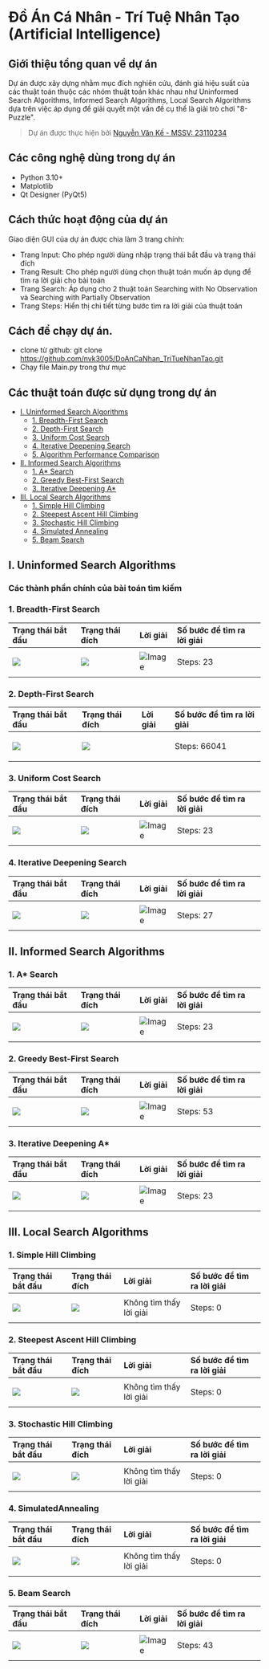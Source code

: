 # Đồ Án Cá Nhân - Trí Tuệ Nhân Tạo (Artificial Intelligence)

## Giới thiệu tổng quan về dự án
Dự án được xây dựng nhằm mục đích nghiên cứu, đánh giá hiệu suất của các thuật toán thuộc các nhóm thuật toán khác nhau như Uninformed Search Algorithms, Informed Search Algorithms, Local Search Algorithms
dựa trên việc áp dụng để giải quyết một vấn đề cụ thể là giải trò chơi "8-Puzzle".
> Dự án được thực hiện bởi [Nguyễn Văn Kế - MSSV: 23110234](https://github.com/nvk3005)

## Các công nghệ dùng trong dự án
- Python 3.10+
- Matplotlib
- Qt Designer (PyQt5)

## Cách thức hoạt động của dự án
Giao diện GUI của dự án được chia làm 3 trang chính:
- Trang Input: Cho phép người dùng nhập trạng thái bắt đầu và trạng thái đích
- Trang Result: Cho phép người dùng chọn thuật toán muốn áp dụng để tìm ra lời giải cho bài toán
- Trang Search: Áp dụng cho 2 thuật toán Searching with No Observation và Searching with Partially Observation
- Trang Steps: Hiển thị chi tiết từng bước tìm ra lời giải của thuật toán

## Cách để chạy dự án.
- clone từ github: git clone https://github.com/nvk3005/DoAnCaNhan_TriTueNhanTao.git
- Chạy file Main.py trong thư mục
## Các thuật toán được sử dụng trong dự án

- [I. Uninformed Search Algorithms](#i-uninformed-search-algorithms)
  - [1. Breadth-First Search](#1-breadth-first-search)
  - [2. Depth-First Search](#2-depth-first-search)
  - [3. Uniform Cost Search](#3-uniform-cost-search)
  - [4. Iterative Deepening Search](#4-iterative-deepening-search)
  - [5. Algorithm Performance Comparison](#5-algorithm-performance-comparison)
- [II. Informed Search Algorithms](#ii-informed-search-algorithms)
  - [1. A* Search](#1-a-search)
  - [2. Greedy Best-First Search](#2-greedy-best-first-search)
  - [3. Iterative Deepening A*](#3-iterative-deepening-a)
- [III. Local Search Algorithms](#iii-local-search-algorithms)
  - [1. Simple Hill Climbing](#1-simple-hill-climbing)
  - [2. Steepest Ascent Hill Climbing](#2-steepest-ascent-hill-climbing)
  - [3. Stochastic Hill Climbing](#3-stochastic-hill-climbing)
  - [4. Simulated Annealing](#4-simulated-annealing)
  - [5. Beam Search](#5-beam-search)

## I. Uninformed Search Algorithms
### Các thành phần chính của bài toán tìm kiếm

### 1. Breadth-First Search
|Trạng thái bắt đầu|Trạng thái đích|Lời giải|Số bước để tìm ra lời giải|
| :--- | :--- | :---| :---|
|![](https://github.com/user-attachments/assets/0b25e011-e762-43a8-bedf-9fbecfc7cd7d)|![](https://github.com/user-attachments/assets/05d09562-c4e5-4335-82db-cc6a50bf9c7e)|![Image](https://github.com/user-attachments/assets/0183fb1d-71cc-4646-b4dc-06685e9a9a62)|<p>Steps: 23</p>|
### 2. Depth-First Search
|Trạng thái bắt đầu|Trạng thái đích|Lời giải|Số bước để tìm ra lời giải|
| :--- | :--- | :---| :---|
|![](https://github.com/user-attachments/assets/0b25e011-e762-43a8-bedf-9fbecfc7cd7d)|![](https://github.com/user-attachments/assets/05d09562-c4e5-4335-82db-cc6a50bf9c7e)||<p>Steps: 66041</p>|
### 3. Uniform Cost Search
|Trạng thái bắt đầu|Trạng thái đích|Lời giải|Số bước để tìm ra lời giải|
| :--- | :--- | :---| :---|
|![](https://github.com/user-attachments/assets/0b25e011-e762-43a8-bedf-9fbecfc7cd7d)|![](https://github.com/user-attachments/assets/05d09562-c4e5-4335-82db-cc6a50bf9c7e)| ![Image](https://github.com/user-attachments/assets/d12d7a32-6188-437f-98a7-a17ce4d53a18)|<p>Steps: 23</p>|
### 4. Iterative Deepening Search
|Trạng thái bắt đầu|Trạng thái đích|Lời giải|Số bước để tìm ra lời giải|
| :--- | :--- | :---| :---|
|![](https://github.com/user-attachments/assets/0b25e011-e762-43a8-bedf-9fbecfc7cd7d)|![](https://github.com/user-attachments/assets/05d09562-c4e5-4335-82db-cc6a50bf9c7e)| ![Image](https://github.com/user-attachments/assets/6ca85878-596b-4800-85c1-4cdbd5f15ea3)|<p>Steps: 27</p>|

## II. Informed Search Algorithms
### 1. A* Search
|Trạng thái bắt đầu|Trạng thái đích|Lời giải|Số bước để tìm ra lời giải|
| :--- | :--- | :---| :---|
|![](https://github.com/user-attachments/assets/0b25e011-e762-43a8-bedf-9fbecfc7cd7d)|![](https://github.com/user-attachments/assets/05d09562-c4e5-4335-82db-cc6a50bf9c7e)| ![Image](https://github.com/user-attachments/assets/dea3f349-9bca-45a0-8c83-381b536dc882)|<p>Steps: 23</p>|
### 2. Greedy Best-First Search
|Trạng thái bắt đầu|Trạng thái đích|Lời giải|Số bước để tìm ra lời giải|
| :--- | :--- | :---| :---|
|![](https://github.com/user-attachments/assets/0b25e011-e762-43a8-bedf-9fbecfc7cd7d)|![](https://github.com/user-attachments/assets/05d09562-c4e5-4335-82db-cc6a50bf9c7e)|  ![Image](https://github.com/user-attachments/assets/784de3a7-df51-49c5-8bb9-bdc00887e268)|<p>Steps: 53</p>|
### 3. Iterative Deepening A*
|Trạng thái bắt đầu|Trạng thái đích|Lời giải|Số bước để tìm ra lời giải|
| :--- | :--- | :---| :---|
|![](https://github.com/user-attachments/assets/0b25e011-e762-43a8-bedf-9fbecfc7cd7d)|![](https://github.com/user-attachments/assets/05d09562-c4e5-4335-82db-cc6a50bf9c7e)|  ![Image](https://github.com/user-attachments/assets/5179e356-fbc4-4e0b-9101-79f52306a621)|<p>Steps: 23</p>|
## III. Local Search Algorithms
### 1. Simple Hill Climbing
|Trạng thái bắt đầu|Trạng thái đích|Lời giải|Số bước để tìm ra lời giải|
| :--- | :--- | :---| :---|
|![](https://github.com/user-attachments/assets/0b25e011-e762-43a8-bedf-9fbecfc7cd7d)|![](https://github.com/user-attachments/assets/05d09562-c4e5-4335-82db-cc6a50bf9c7e)|  Không tìm thấy lời giải|<p>Steps: 0</p>|
### 2. Steepest Ascent Hill Climbing
|Trạng thái bắt đầu|Trạng thái đích|Lời giải|Số bước để tìm ra lời giải|
| :--- | :--- | :---| :---|
|![](https://github.com/user-attachments/assets/0b25e011-e762-43a8-bedf-9fbecfc7cd7d)|![](https://github.com/user-attachments/assets/05d09562-c4e5-4335-82db-cc6a50bf9c7e)|  Không tìm thấy lời giải|<p>Steps: 0</p>
### 3. Stochastic Hill Climbing
|Trạng thái bắt đầu|Trạng thái đích|Lời giải|Số bước để tìm ra lời giải|
| :--- | :--- | :---| :---|
|![](https://github.com/user-attachments/assets/0b25e011-e762-43a8-bedf-9fbecfc7cd7d)|![](https://github.com/user-attachments/assets/05d09562-c4e5-4335-82db-cc6a50bf9c7e)|  Không tìm thấy lời giải|<p>Steps: 0</p>
### 4. SimulatedAnnealing
|Trạng thái bắt đầu|Trạng thái đích|Lời giải|Số bước để tìm ra lời giải|
| :--- | :--- | :---| :---|
|![](https://github.com/user-attachments/assets/0b25e011-e762-43a8-bedf-9fbecfc7cd7d)|![](https://github.com/user-attachments/assets/05d09562-c4e5-4335-82db-cc6a50bf9c7e)|  Không tìm thấy lời giải|<p>Steps: 0</p>
### 5. Beam Search
|Trạng thái bắt đầu|Trạng thái đích|Lời giải|Số bước để tìm ra lời giải|
| :--- | :--- | :---| :---|
|![](https://github.com/user-attachments/assets/0b25e011-e762-43a8-bedf-9fbecfc7cd7d)|![](https://github.com/user-attachments/assets/05d09562-c4e5-4335-82db-cc6a50bf9c7e)|  ![Image](https://github.com/user-attachments/assets/77a29fc2-1ae0-4886-9782-e9295ca6cac3)|<p>Steps: 43</p>
